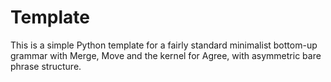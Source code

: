 # Template
This is a simple Python template for a
fairly standard minimalist bottom-up grammar
with Merge, Move and the kernel for Agree, with
asymmetric bare phrase structure.
